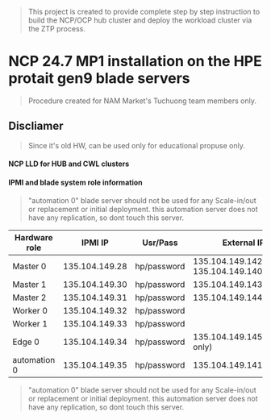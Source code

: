 > This project is created to provide complete step by step instruction to build the NCP/OCP hub cluster and deploy the workload cluster via the ZTP process. 

# NCP 24.7 MP1 installation on the HPE protait gen9 blade servers

> Procedure created for NAM Market's Tuchuong team members only. 


## Discliamer 

> Since it's old HW, can be used only for educational propuse only. 

#### NCP LLD for HUB and CWL clusters


#### IPMI and blade system role information

> "automation 0" blade server should not be used for any Scale-in/out or replacement or initial deployment. this automation server does not have any replication, so dont touch this server.


| Hardware role              | IPMI IP                    | Usr/Pass                   | External IP         | Usr/Pass  |        
| -------------------------- | -------------------------- | -------------------------- | ------------------- | --------- |
| Master 0                   | 135.104.149.28             | hp/password                |   135.104.149.142, 135.104.149.140 (VIP) | root/root |
| Master 1                   | 135.104.149.30             | hp/password                | 135.104.149.143 | root/root |
| Master 2                   | 135.104.149.31             | hp/password                | 135.104.149.144 | root/root |
| Worker 0                   | 135.104.149.32             | hp/password                |                 | root/root |
| Worker 1                   | 135.104.149.33             | hp/password                |                 | root/root |
| Edge 0                     | 135.104.149.34             | hp/password                | 135.104.149.145(reserve only) | root/root |
| automation 0               | 135.104.149.35             | hp/password                | 135.104.149.141 | cbis-admin/root |

> "automation 0" blade server should not be used for any Scale-in/out or replacement or initial deployment. this automation server does not have any replication, so dont touch this server.
